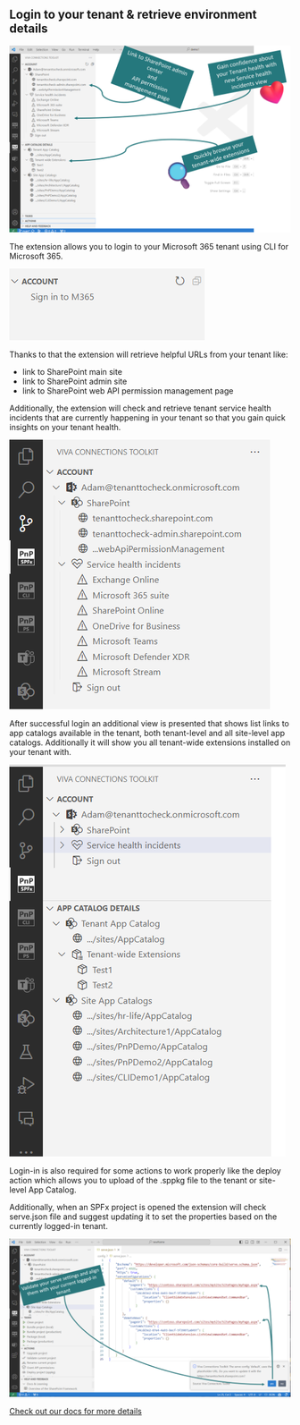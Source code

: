 ## Login to your tenant & retrieve environment details

![tenant info](../images/tenant-info.png)

The extension allows you to login to your Microsoft 365 tenant using CLI for Microsoft 365.

![login](../images/login.png)

Thanks to that the extension will retrieve helpful URLs from your tenant like: 

- link to SharePoint main site 
- link to SharePoint admin site
- link to SharePoint web API permission management page

Additionally, the extension will check and retrieve tenant service health incidents that are currently happening in your tenant so that you gain quick insights on your tenant health.

![tenant details](../images/tenant-links.png)

After successful login an additional view is presented that shows list links to app catalogs available in the tenant, both tenant-level and all site-level app catalogs. Additionally it will show you all tenant-wide extensions installed on your tenant with.

![tenant details](../images/app-catalog-list.png)

Login-in is also required for some actions to work properly like the deploy action which allows you to upload of the .sppkg file to the tenant or site-level App Catalog.

Additionally, when an SPFx project is opened the extension will check serve.json file and suggest updating it to set the properties based on the currently logged-in tenant.

![validate serve](../images/validate-serve-config.png)

[Check out our docs for more details](https://github.com/pnp/vscode-viva/wiki/5.3-Login-to-your-tenant-&-retrieve-environment-details)